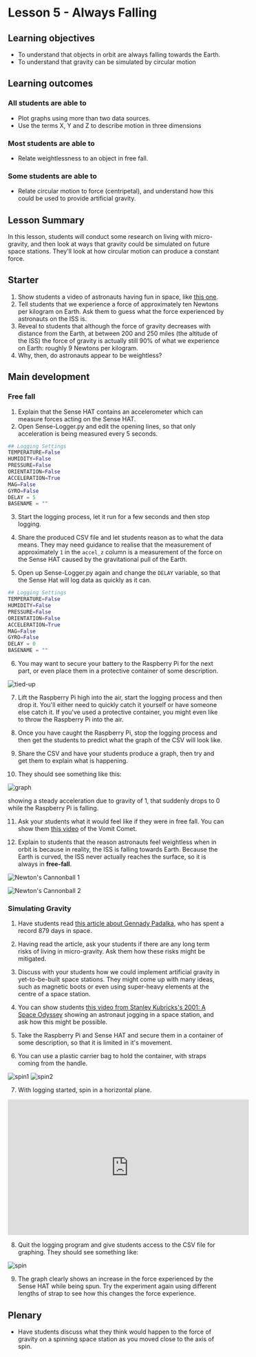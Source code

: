 # Lesson 5 - Always Falling

## Learning objectives

- To understand that objects in orbit are always falling towards the Earth.
- To understand that gravity can be simulated by circular motion

## Learning outcomes

### All students are able to

- Plot graphs using more than two data sources.
- Use the terms X, Y and Z to describe motion in three dimensions

### Most students are able to

- Relate weightlessness to an object in free fall.

### Some students are able to

- Relate circular motion to force (centripetal), and understand how this could be used to provide artificial gravity.

## Lesson Summary

In this lesson, students will conduct some research on living with micro-gravity, and then look at ways that gravity could be simulated on future space stations. They'll look at how circular motion can produce a constant force.

## Starter

1. Show students a video of astronauts having fun in space, like [this one](https://www.youtube.com/watch?v=coX1u2_KBsQ).
2. Tell students that we experience a force of approximately ten Newtons per kilogram on Earth. Ask them to guess what the force experienced by astronauts on the ISS is.
3. Reveal to students that although the force of gravity decreases with distance from the Earth, at between 200 and 250 miles (the altitude of the ISS) the force of gravity is actually still 90% of what we experience on Earth: roughly 9 Newtons per kilogram.
4. Why, then, do astronauts appear to be weightless?

## Main development

### Free fall

1. Explain that the Sense HAT contains an accelerometer which can measure forces acting on the Sense HAT.
2. Open Sense-Logger.py and edit the opening lines, so that only acceleration is being measured every 5 seconds.

  ```python
  ## Logging Settings
  TEMPERATURE=False
  HUMIDITY=False
  PRESSURE=False
  ORIENTATION=False
  ACCELERATION=True
  MAG=False
  GYRO=False
  DELAY = 5
  BASENAME = ""
  ```
3. Start the logging process, let it run for a few seconds and then stop logging.

4. Share the produced CSV file and let students reason as to what the data means. They may need guidance to realise that the measurement of approximately `1` in the `accel_z` column is a measurement of the force on the Sense HAT caused by the gravitational pull of the Earth.

5. Open up Sense-Logger.py again and change the `DELAY` variable, so that the Sense Hat will log data as quickly as it can.
  ```python
  ## Logging Settings
  TEMPERATURE=False
  HUMIDITY=False
  PRESSURE=False
  ORIENTATION=False
  ACCELERATION=True
  MAG=False
  GYRO=False
  DELAY = 0
  BASENAME = ""
  ```
6. You may want to secure your battery to the Raspberry Pi for the next part, or even place them in a protective container of some description.

![tied-up](images/tied-up.jpg)

7. Lift the Raspberry Pi high into the air, start the logging process and then drop it. You'll either need to quickly catch it yourself or have someone else catch it. If you've used a protective container, you might even like to throw the Raspberry Pi into the air.

8. Once you have caught the Raspberry Pi, stop the logging process and then get the students to predict what the graph of the CSV will look like.

9. Share the CSV and have your students produce a graph, then try and get them to explain what is happening.

10. They should see something like this:

  ![graph](images/graph.png)

showing a steady acceleration due to gravity of 1, that suddenly drops to 0 while the Raspberry Pi is falling.

11. Ask your students what it would feel like if they were in free fall. You can show them [this video](https://www.youtube.com/watch?v=4Y_L8pnDRvY) of the Vomit Comet.

12. Explain to students that the reason astronauts feel weightless when in orbit is because in reality, the ISS is falling towards Earth. Because the Earth is curved, the ISS never actually reaches the surface, so it is always in **free-fall**.

  ![Newton's Cannonball 1](https://upload.wikimedia.org/wikipedia/commons/b/bb/Newtonsmountainv%3D6000.gif)

  ![Newton's Cannonball 2](https://upload.wikimedia.org/wikipedia/commons/1/12/Newtonsmountainv%3D7300.gif)

### Simulating Gravity

1. Have students read [this article about Gennady Padalka](http://www.telegraph.co.uk/news/science/space/11860476/Astronaut-takes-the-record-for-longest-time-ever-in-space.html), who has spent a record 879 days in space.

2. Having read the article, ask your students if there are any long term risks of living in micro-gravity. Ask them how these risks might be mitigated.

3. Discuss with your students how we could implement artificial gravity in yet-to-be-built space stations. They might come up with many ideas, such as magnetic boots or even using super-heavy elements at the centre of a space station.

4. You can show students [this video from Stanley Kubricks's 2001: A Space Odyssey](https://www.youtube.com/watch?v=52cu-8FX5OQ) showing an astronaut jogging in a space station, and ask how this might be possible.

5. Take the Raspberry Pi and Sense HAT and secure them in a container of some description, so that it is limited in it's movement.

6. You can use a plastic carrier bag to hold the container, with straps coming from the handle.

  ![spin1](images/spin1.jpg)
  ![spin2](images/spin2.jpg)

7. With logging started, spin in a horizontal plane.

  <iframe width="560" height="315" src="https://www.youtube.com/embed/TF_-EVjAWbk" frameborder="0" allowfullscreen></iframe>

8. Quit the logging program and give students access to the CSV file for graphing. They should see something like:

  ![spin](images/spinning.png)

9. The graph clearly shows an increase in the force experienced by the Sense HAT while being spun. Try the experiment again using different lengths of strap to see how this changes the force experience.

## Plenary

- Have students discuss what they think would happen to the force of gravity on a spinning space station as you moved close to the axis of spin.



